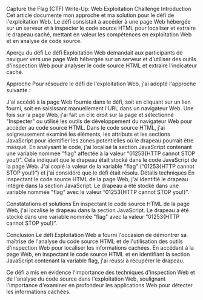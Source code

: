 Capture the Flag (CTF) Write-Up: Web Exploitation Challenge
Introduction
Cet article documente mon approche et ma solution pour le défi de l'exploitation Web. Le défi consistait à accéder à une page Web hébergée sur un serveur et à inspecter le code source HTML pour localiser et extraire le drapeau caché, mettant en valeur les compétences en exploitation Web et en analyse de code source.

Aperçu du défi
Le défi Exploitation Web demandait aux participants de naviguer vers une page Web hébergée sur un serveur et d'utiliser des outils d'inspection Web pour analyser le code source HTML et extraire l'indicateur caché.

Approche
Pour résoudre le défi de l'exploitation Web, j'ai adopté l'approche suivante :

J'ai accédé à la page Web fournie dans le défi, soit en cliquant sur un lien fourni, soit en saisissant manuellement l'URL dans un navigateur Web.
Une fois sur la page Web, j'ai fait un clic droit sur la page et sélectionné "Inspecter" ou utilisé les outils de développement du navigateur Web pour accéder au code source HTML.
Dans le code source HTML, j'ai soigneusement examiné les éléments, les attributs et les sections JavaScript pour identifier les zones potentielles où le drapeau pourrait être masqué.
En analysant le code, j'ai localisé la section JavaScript contenant une variable nommée "flag" affectée à la valeur “01253{HTTP cannot STOP you!}”. Cela indiquait que le drapeau était stocké dans le code JavaScript de la page Web.
J'ai copié la valeur de la variable "flag" (“01253{HTTP cannot STOP you!}”) et j'ai considéré que le défi était résolu.
Détails techniques
En inspectant le code source HTML de la page Web, j'ai identifié le drapeau intégré dans la section JavaScript. Le drapeau a été stocké dans une variable nommée "flag" avec la valeur “01253{HTTP cannot STOP you!}”.

Constatations et solutions
En inspectant le code source HTML de la page Web, j'ai localisé le drapeau dans la section JavaScript. Le drapeau a été stocké dans une variable nommée "flag" avec la valeur “01253{HTTP cannot STOP you!}”.

Conclusion
Le défi Exploitation Web a fourni l'occasion de démontrer sa maîtrise de l'analyse du code source HTML et de l'utilisation des outils d'inspection Web pour localiser les informations cachées. En accédant à la page Web, en inspectant le code source HTML et en identifiant la section JavaScript contenant la variable flag, j'ai réussi à récupérer le drapeau.

Ce défi a mis en évidence l'importance des techniques d'inspection Web et de l'analyse du code source dans l'exploitation Web, soulignant l'importance d'examiner en profondeur les applications Web pour détecter les informations cachées.
